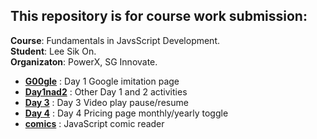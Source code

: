 ## This repository is for course work submission:
**Course**: Fundamentals in JavsScript Development.
<br>**Student**: Lee Sik On.
<br>**Organizaton**: PowerX, SG Innovate.


- [**G00gle**](G00gle1/) : Day 1 Google imitation page
- [**Day1nad2**](Day1and2/) : Other Day 1 and 2 activities
- [**Day 3**](Day%203/) : Day 3 Video play pause/resume
- [**Day 4**](Day%204/) : Day 4 Pricing page monthly/yearly toggle
- [**comics**](comics/) : JavaScript comic reader

